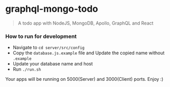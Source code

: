 # graphql-mongo-todo
> A todo app with NodeJS, MongoDB, Apollo, GraphQL and React


### How to run for development
* Navigate to `cd server/src/config`
* Copy the `database.js.example` file and Update the copied name without `.example`
* Update your database name and host 
* Run `./run.sh`

Your apps will be running on 5000(Server) and 3000(Client) ports. Enjoy :)
